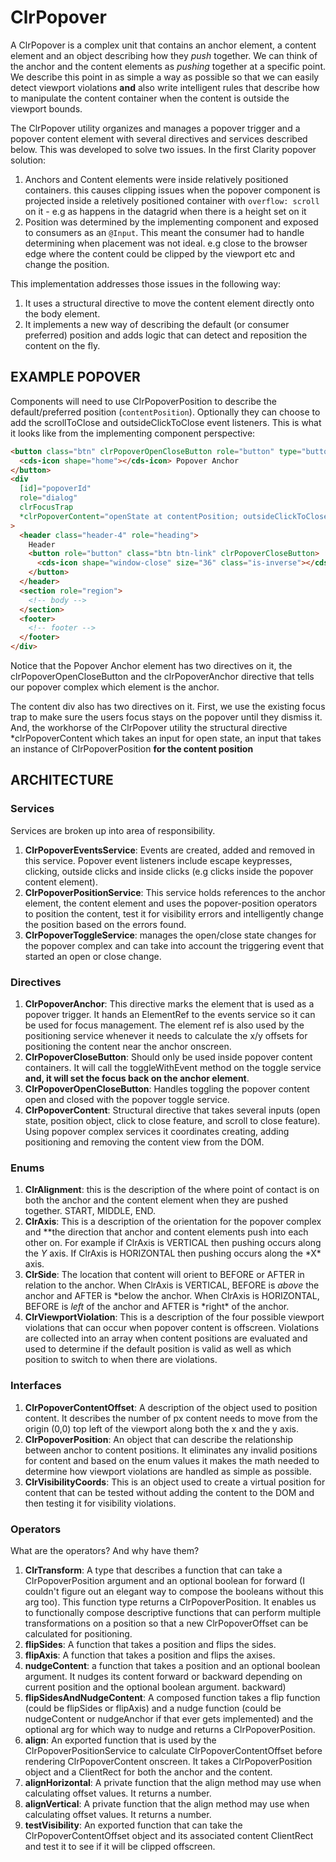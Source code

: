 # ClrPopover

A ClrPopover is a complex unit that contains an anchor element, a content element and an object describing how
they _push_ together. We can think of the anchor and the content elements as _pushing_ together at a specific
point. We describe this point in as simple a way as possible so that we can easily detect viewport violations **and**
also write intelligent rules that describe how to manipulate the content container when the content is outside the
viewport bounds.

The ClrPopover utility organizes and manages a popover trigger and a popover content element with several
directives and services described below. This was developed to solve two issues. In the first Clarity popover solution:

1.  Anchors and Content elements were inside relatively positioned containers. this causes clipping issues when
    the popover component is projected inside a reletively positioned container with `overflow: scroll` on it - e.g as
    happens in the datagrid when there is a height set on it
2.  Position was determined by the implementing component and exposed to consumers as an `@Input`. This meant the
    consumer had to handle determining when placement was not ideal. e.g close to the browser edge where the content
    could be clipped by the viewport etc and change the position.

This implementation addresses those issues in the following way:

1.  It uses a structural directive to move the content element directly onto the body element.
2.  It implements a new way of describing the default (or consumer preferred) position and adds logic that can detect
    and reposition the content on the fly.

## EXAMPLE POPOVER

Components will need to use ClrPopoverPosition to describe the default/preferred position (`contentPosition`).
Optionally they can choose to add the scrollToClose and outsideClickToClose event listeners.
This is what it looks like from the implementing component perspective:

```html
<button class="btn" clrPopoverOpenCloseButton role="button" type="button" [attr.aria-owns]="popoverId" clrPopoverAnchor>
  <cds-icon shape="home"></cds-icon> Popover Anchor
</button>
<div
  [id]="popoverId"
  role="dialog"
  clrFocusTrap
  *clrPopoverContent="openState at contentPosition; outsideClickToClose: true; scrollToClose: true"
>
  <header class="header-4" role="heading">
    Header
    <button role="button" class="btn btn-link" clrPopoverCloseButton>
      <cds-icon shape="window-close" size="36" class="is-inverse"></cds-icon>
    </button>
  </header>
  <section role="region">
    <!-- body -->
  </section>
  <footer>
    <!-- footer -->
  </footer>
</div>
```

Notice that the Popover Anchor element has two directives on it, the clrPopoverOpenCloseButton and the clrPopoverAnchor
directive that tells our popover complex which element is the anchor.

The content div also has two directives on it. First, we use the existing focus trap to make sure the users focus
stays on the popover until they dismiss it. And, the workhorse of the ClrPopover utility the structural
directive \*clrPopoverContent which takes an input for open state, an input that takes an instance of
ClrPopoverPosition **for the content position**

## ARCHITECTURE

### Services

Services are broken up into area of responsibility.

1.  **ClrPopoverEventsService**: Events are created, added and removed in this service. Popover event listeners
    include escape keypresses, clicking, outside clicks and inside clicks (e.g clicks inside the popover content element).
2.  **ClrPopoverPositionService**: This service holds references to the anchor element, the content element and
    uses
    the popover-position operators to position the content, test it for visibility errors and intelligently change
    the position based on the errors found.
3.  **ClrPopoverToggleService**: manages the open/close state changes for the popover complex and can take into
    account the triggering event that started an open or close change.

### Directives

1.  **ClrPopoverAnchor**: This directive marks the element that is used as a popover trigger. It hands an
    ElementRef to the events service so it can be used for focus management. The element ref is also used by the
    positioning service whenever it needs to calculate the x/y offsets for positioning the content near the anchor onscreen.
2.  **ClrPopoverCloseButton**: Should only be used inside popover content containers. It will call the toggleWithEvent
    method on the toggle service **and, it will set the focus back on the anchor element**.
3.  **ClrPopoverOpenCloseButton**: Handles toggling the popover content open and closed with the popover toggle service.
4.  **ClrPopoverContent**: Structural directive that takes several inputs (open state, position object, click to
    close feature, and scroll to close feature). Using popover complex services it coordinates creating, adding
    positioning and removing the content view from the DOM.

### Enums

1.  **ClrAlignment**: this is the description of the where point of contact is on both the anchor and the content
    element when they are pushed together. START, MIDDLE, END.
2.  **ClrAxis**: This is a description of the orientation for the popover complex and \**the direction that anchor and
    content elements push into each other on. For example if ClrAxis is VERTICAL then pushing occurs along the *Y* axis. If
    ClrAxis is HORIZONTAL then pushing occurs along the *X\* axis.
3.  **ClrSide**: The location that content will orient to BEFORE or AFTER in relation to the anchor. When ClrAxis is
    VERTICAL, BEFORE is _above_ the anchor and AFTER is *below the anchor. When ClrAxis is HORIZONTAL, BEFORE is *left*
    of the anchor and AFTER is *right\* of the anchor.
4.  **ClrViewportViolation**: This is a description of the four possible viewport violations that can occur when
    popover content is offscreen. Violations are collected into an array when content positions are evaluated and
    used to determine if the default position is valid as well as which position to switch to when there are violations.

### Interfaces

1.  **ClrPopoverContentOffset**: A description of the object used to position content. It describes the number of px
    content needs to move from the origin (0,0) top left of the viewport along both the x and the y axis.
2.  **ClrPopoverPosition**: An object that can describe the relationship between anchor to content positions. It
    eliminates any invalid positions for content and based on the enum values it makes the math needed to determine how
    viewport violations are handled as simple as possible.
3.  **ClrVisibilityCoords**: This is an object used to create a virtual position for content that can be tested
    without adding the content to the DOM and then testing it for visibility violations.

### Operators

What are the operators? And why have them?

1.  **ClrTransform**: A type that describes a function that can take a ClrPopoverPosition argument and an optional
    boolean for forward (I couldn't figure out an elegant way to compose the booleans without this arg too). This
    function type returns a ClrPopoverPosition. It enables us to functionally compose descriptive functions that can
    perform multiple transformations on a position so that a new ClrPopoverOffset can be calculated for positioning.
2.  **flipSides**: A function that takes a position and flips the sides.
3.  **flipAxis**: A function that takes a position and flips the axises.
4.  **nudgeContent**: a function that takes a position and an optional boolean argument. It nudges its content forward
    or backward depending on current position and the optional boolean argument.
    backward)
5.  **flipSidesAndNudgeContent**: A composed function takes a flip function (could be flipSides or flipAxis) and a
    nudge function (could be nudgeContent or nudgeAnchor if that ever gets implemented) and the optional arg for which
    way to nudge and returns a ClrPopoverPosition.
6.  **align**: An exported function that is used by the ClrPopoverPositionService to calculate ClrPopoverContentOffset
    before rendering ClrPopoverContent onscreen. It takes a ClrPopoverPosition object and a ClientRect for both the
    anchor and the content.
7.  **alignHorizontal**: A private function that the align method may use when calculating offset values. It returns
    a number.
8.  **alignVertical**: A private function that the align method may use when calculating offset values. It returns
    a number.
9.  **testVisibility**: An exported function that can take the ClrPopoverContentOffset object and its associated
    content ClientRect and test it to see if it will be clipped offscreen.
